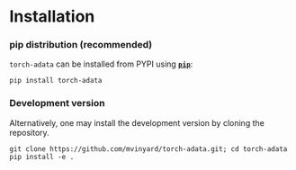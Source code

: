 # Installation

### pip distribution (recommended)
`torch-adata` can be installed from PYPI using 
[**`pip`**](https://pypi.org/project/torch-adata/):

```
pip install torch-adata
```

### Development version

Alternatively, one may install the development version by cloning the repository.

```
git clone https://github.com/mvinyard/torch-adata.git; cd torch-adata
pip install -e .
```
